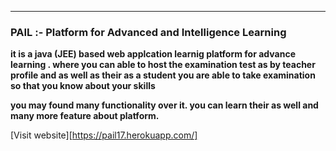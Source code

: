 ---

### PAIL :- Platform for Advanced and Intelligence Learning

 **it  is a java (JEE) based web applcation
   learnig platform for advance learning . 
   where you can able to host the examination
   test as by teacher profile and as well as 
   their as a student you are able to take
   examination so that you know about your skills**

  
   
   **you may found many functionality over it. you can 
   learn their as well and many more feature 
   about platform.**
   
  

[Visit website][https://pail17.herokuapp.com/]

